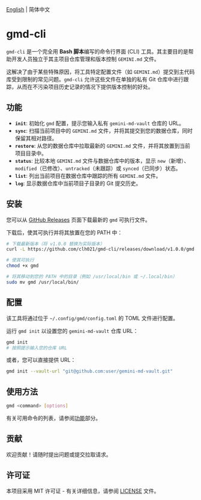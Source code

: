 [English](README.md) | 简体中文

# gmd-cli

`gmd-cli` 是一个完全用 **Bash 脚本**编写的命令行界面 (CLI) 工具。其主要目的是帮助开发人员独立于其主项目仓库管理和版本控制 `GEMINI.md` 文件。

这解决了由于某些特殊原因，将工具特定配置文件（如 `GEMINI.md`）提交到主代码库受到限制的常见问题。`gmd-cli` 允许这些文件在单独的私有 Git 仓库中进行跟踪，从而在不污染项目历史记录的情况下提供版本控制的好处。

## 功能

- **`init`**: 初始化 `gmd` 配置，提示您输入私有 `gemini-md-vault` 仓库的 URL。
- **`sync`**: 扫描当前项目中的 `GEMINI.md` 文件，并将其提交到您的数据仓库，同时保留其相对路径。
- **`restore`**: 从您的数据仓库中拉取最新的 `GEMINI.md` 文件，并将其放置到当前项目目录中。
- **`status`**: 比较本地 `GEMINI.md` 文件与数据仓库中的版本，显示 `new`（新增）、`modified`（已修改）、`untracked`（未跟踪）或 `synced`（已同步）状态。
- **`list`**: 列出当前项目在数据仓库中跟踪的所有 `GEMINI.md` 文件。
- **`log`**: 显示数据仓库中当前项目子目录的 Git 提交历史。

## 安装

您可以从 [GitHub Releases](https://github.com/clh021/gmd-cli/releases) 页面下载最新的 `gmd` 可执行文件。

下载后，使其可执行并将其放置在您的 PATH 中：

```bash
# 下载最新版本（将 v1.0.0 替换为实际版本）
curl -L https://github.com/clh021/gmd-cli/releases/download/v1.0.0/gmd -o gmd

# 使其可执行
chmod +x gmd

# 将其移动到您的 PATH 中的目录（例如 /usr/local/bin 或 ~/.local/bin）
sudo mv gmd /usr/local/bin/
```

## 配置

该工具将通过位于 `~/.config/gmd/config.toml` 的 TOML 文件进行配置。

运行 `gmd init` 以设置您的 `gemini-md-vault` 仓库 URL：

```bash
gmd init
# 按照提示输入您的仓库 URL
```

或者，您可以直接提供 URL：

```bash
gmd init --vault-url "git@github.com:user/gemini-md-vault.git"
```

## 使用方法

```bash
gmd <command> [options]
```

有关可用命令的列表，请参阅[功能](#功能)部分。

## 贡献

欢迎贡献！请随时提出问题或提交拉取请求。

## 许可证

本项目采用 MIT 许可证 - 有关详细信息，请参阅 [LICENSE](#license) 文件。
